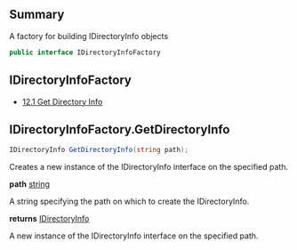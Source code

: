 ﻿<!--bl
(filemeta
    (title "Directory Info Factory"))
/bl-->

## Summary

A factory for building IDirectoryInfo objects

```csharp
public interface IDirectoryInfoFactory
```

## IDirectoryInfoFactory

- [12.1 Get Directory Info](#user-content-idirectoryinfofactorygetdirectoryinfo)

## IDirectoryInfoFactory.GetDirectoryInfo

```csharp
IDirectoryInfo GetDirectoryInfo(string path);
```

Creates a new instance of the IDirectoryInfo interface on the specified path.

**path** [string](https://docs.microsoft.com/en-us/dotnet/api/system.string?view=net-6.0)

A string specifying the path on which to create the IDirectoryInfo.

**returns** [IDirectoryInfo](#user-content-directory-info)

A new instance of the IDirectoryInfo interface on the specified path.
